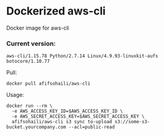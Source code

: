 # Dockerized aws-cli
Docker image for aws-cli

### Current version:
```
aws-cli/1.15.78 Python/2.7.14 Linux/4.9.93-linuxkit-aufs botocore/1.10.77
```

Pull:
```
docker pull afifsohaili/aws-cli
```

Usage:
```
docker run --rm \
  -e AWS_ACCESS_KEY_ID=$AWS_ACCESS_KEY_ID \
  -e AWS_SECRET_ACCESS_KEY=$AWS_SECRET_ACCESS_KEY \
  afifsohaili/aws-cli s3 sync to-upload s3://some-s3-bucket.yourcompany.com --acl=public-read
```
